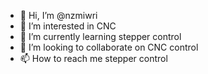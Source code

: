 - 👋 Hi, I’m @nzmiwri
- 👀 I’m interested in CNC 
- 🌱 I’m currently learning stepper control
- 💞️ I’m looking to collaborate on CNC control
- 📫 How to reach me stepper control

<!---
nzmiwri/nzmiwri is a ✨ special ✨ repository because its `README.md` (this file) appears on your GitHub profile.
You can click the Preview link to take a look at your changes.
--->
